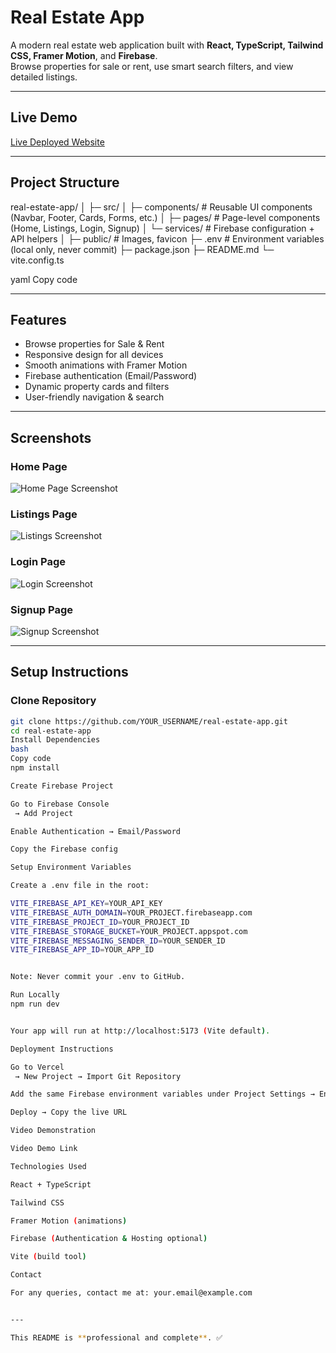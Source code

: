 # Real Estate App

A modern real estate web application built with **React, TypeScript, Tailwind CSS, Framer Motion**, and **Firebase**.  
Browse properties for sale or rent, use smart search filters, and view detailed listings.

---

## **Live Demo**

[Live Deployed Website](YOUR_VERCEL_OR_NETLIFY_LINK_HERE)

---

## **Project Structure**

real-estate-app/
│
├─ src/
│ ├─ components/ # Reusable UI components (Navbar, Footer, Cards, Forms, etc.)
│ ├─ pages/ # Page-level components (Home, Listings, Login, Signup)
│ └─ services/ # Firebase configuration + API helpers
│
├─ public/ # Images, favicon
├─ .env # Environment variables (local only, never commit)
├─ package.json
├─ README.md
└─ vite.config.ts

yaml
Copy code

---

## **Features**

- Browse properties for Sale & Rent
- Responsive design for all devices
- Smooth animations with Framer Motion
- Firebase authentication (Email/Password)
- Dynamic property cards and filters
- User-friendly navigation & search

---

## **Screenshots**

### Home Page

![Home Page Screenshot](src/assets/screenshots/home.png)

### Listings Page

![Listings Screenshot](src/assets/screenshots/listings.png)

### Login Page

![Login Screenshot](src/assets/screenshots/login.png)

### Signup Page

![Signup Screenshot](src/assets/screenshots/signup.png)

---

## **Setup Instructions**

### Clone Repository

```bash
git clone https://github.com/YOUR_USERNAME/real-estate-app.git
cd real-estate-app
Install Dependencies
bash
Copy code
npm install

Create Firebase Project

Go to Firebase Console
 → Add Project

Enable Authentication → Email/Password

Copy the Firebase config

Setup Environment Variables

Create a .env file in the root:

VITE_FIREBASE_API_KEY=YOUR_API_KEY
VITE_FIREBASE_AUTH_DOMAIN=YOUR_PROJECT.firebaseapp.com
VITE_FIREBASE_PROJECT_ID=YOUR_PROJECT_ID
VITE_FIREBASE_STORAGE_BUCKET=YOUR_PROJECT.appspot.com
VITE_FIREBASE_MESSAGING_SENDER_ID=YOUR_SENDER_ID
VITE_FIREBASE_APP_ID=YOUR_APP_ID


Note: Never commit your .env to GitHub.

Run Locally
npm run dev


Your app will run at http://localhost:5173 (Vite default).

Deployment Instructions

Go to Vercel
 → New Project → Import Git Repository

Add the same Firebase environment variables under Project Settings → Environment Variables

Deploy → Copy the live URL

Video Demonstration

Video Demo Link

Technologies Used

React + TypeScript

Tailwind CSS

Framer Motion (animations)

Firebase (Authentication & Hosting optional)

Vite (build tool)

Contact

For any queries, contact me at: your.email@example.com


---

This README is **professional and complete**. ✅

```
